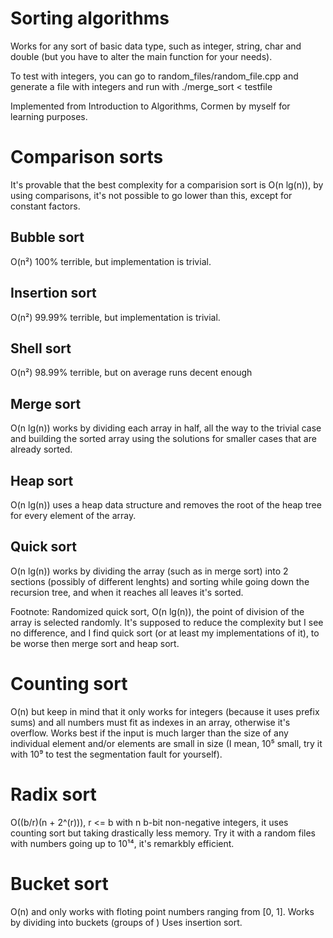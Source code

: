# Sorting algorithms

Works for any sort of basic data type, such as integer, string, char and double (but you have to alter the main function for your needs).

To test with integers, you can go to random_files/random_file.cpp and generate a file with integers and run with ./merge_sort < testfile

Implemented from Introduction to Algorithms, Cormen by myself for learning purposes.

# Comparison sorts

It's provable that the best complexity for a comparision sort is O(n lg(n)), by using comparisons, it's not possible to go lower than this, except for constant factors.

## Bubble sort

O(n²) 100% terrible, but implementation is trivial.

## Insertion sort

O(n²) 99.99% terrible, but implementation is trivial.

## Shell sort

O(n²) 98.99% terrible, but on average runs decent enough

## Merge sort

O(n lg(n)) works by dividing each array in half, all the way to the trivial case and building the sorted array using the solutions for smaller cases that are already sorted.

## Heap sort

O(n lg(n)) uses a heap data structure and removes the root of the heap tree for every element of the array.

## Quick sort

O(n lg(n)) works by dividing the array (such as in merge sort) into 2 sections (possibly of different lenghts) and sorting while going down the recursion tree, and when it reaches all leaves it's sorted.

Footnote: Randomized quick sort, O(n lg(n)), the point of division of the array is selected randomly. It's supposed to reduce the complexity but I see no difference, and I find quick sort (or at least my implementations of it), to be worse then merge sort and heap sort.

# Counting sort

O(n) but keep in mind that it only works for integers (because it uses prefix sums) and all numbers must fit as indexes in an array, otherwise it's overflow. Works best if the input is much larger than the size of any individual element and/or elements are small in size (I mean, 10⁵ small, try it with 10⁹ to test the segmentation fault for yourself).

# Radix sort

O((b/r)(n + 2^(r))), r <= b with n b-bit non-negative integers, it uses counting sort but taking drastically less memory. Try it with a random files with numbers going up to 10¹⁴, it's remarkbly efficient.

# Bucket sort

O(n) and only works with floting point numbers ranging from [0, 1]. Works by dividing into buckets (groups of ) Uses insertion sort.